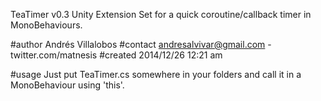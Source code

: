 TeaTimer v0.3
Unity Extension Set for a quick coroutine/callback timer in MonoBehaviours.

#author Andrés Villalobos
#contact andresalvivar@gmail.com - twitter.com/matnesis
#created 2014/12/26 12:21 am

#usage Just put TeaTimer.cs somewhere in your folders and call it in a MonoBehaviour using 'this'.
